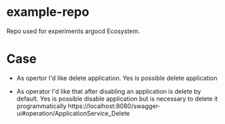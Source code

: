 # example-repo
Repo used for experiments argocd Ecosystem.





# Case
* As opertor I'd like delete application. 
  Yes is possible delete application

* As operator I'd like that after disabling an application is delete by default. 
  Yes is possible disable application but is necessary to delete it programmatically 
  https://localhost:8080/swagger-ui#operation/ApplicationService_Delete



